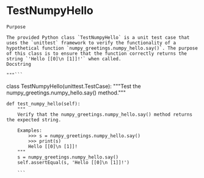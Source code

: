 # TestNumpyHello

    Purpose

    The provided Python class `TestNumpyHello` is a unit test case that uses the `unittest` framework to verify the functionality of a hypothetical function `numpy_greetings.numpy_hello.say()`. The purpose of this class is to ensure that the function correctly returns the string `'Hello [[0]\n [1]]!'` when called.
    Docstring

    """```
class TestNumpyHello(unittest.TestCase):
    """Test the numpy_greetings.numpy_hello.say() method."""

    def test_numpy_hello(self):
        """
        Verify that the numpy_greetings.numpy_hello.say() method returns the expected string.

        Examples:
            >>> s = numpy_greetings.numpy_hello.say()
            >>> print(s)
            Hello [[0]\n [1]]!
        """
        s = numpy_greetings.numpy_hello.say()
        self.assertEqual(s, 'Hello [[0]\n [1]]!')
```"""
    ```